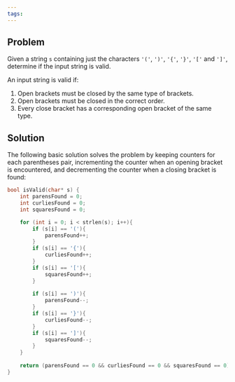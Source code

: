 ```yaml
---
tags:
---
```

## Problem 

Given a string `s` containing just the characters `'('`, `')'`, `'{'`, `'}'`, `'['` and `']'`, determine if the input string is valid.

An input string is valid if:

1. Open brackets must be closed by the same type of brackets.
2. Open brackets must be closed in the correct order.
3. Every close bracket has a corresponding open bracket of the same type.

## Solution

The following basic solution solves the problem by keeping counters for each parentheses pair, incrementing the counter when an opening bracket is encountered, and decrementing the counter when a closing bracket is found:

```c
bool isValid(char* s) {
	int parensFound = 0;
	int curliesFound = 0;
	int squaresFound = 0;

	for (int i = 0; i < strlen(s); i++){
		if (s[i] == '('){
			parensFound++;
		}
		if (s[i] == '{'){
			curliesFound++;
		}
		if (s[i] == '['){
			squaresFound++;
		}
	
		if (s[i] == ')'){
			parensFound--;
		}
		if (s[i] == '}'){
			curliesFound--;
		}
		if (s[i] == ']'){
			squaresFound--;
		}
	}
	
	return (parensFound == 0 && curliesFound == 0 && squaresFound == 0);
}
```